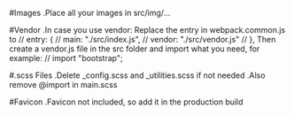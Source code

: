 #Images
.Place all your images in src/img/...

#Vendor
.In case you use vendor:
Replace the entry in webpack.common.js to
// entry: {
// main: "./src/index.js",
// vendor: "./src/vendor.js"
// },
Then create a vendor.js file in the src folder and import what you need, for example:
// import "bootstrap";

#.scss Files
.Delete \_config.scss and \_utilities.scss if not needed
.Also remove @import in main.scss

#Favicon
.Favicon not included, so add it in the production build
